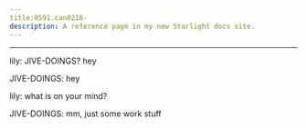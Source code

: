 ```yaml
---
title:0591.can0218-
description: A reference page in my new Starlight docs site.
---
```

----- 
lily: JIVE-DOINGS? 
 hey
 
JIVE-DOINGS: hey
 
lily: what is on your mind? 
 
JIVE-DOINGS: mm, just some work stuff
 

